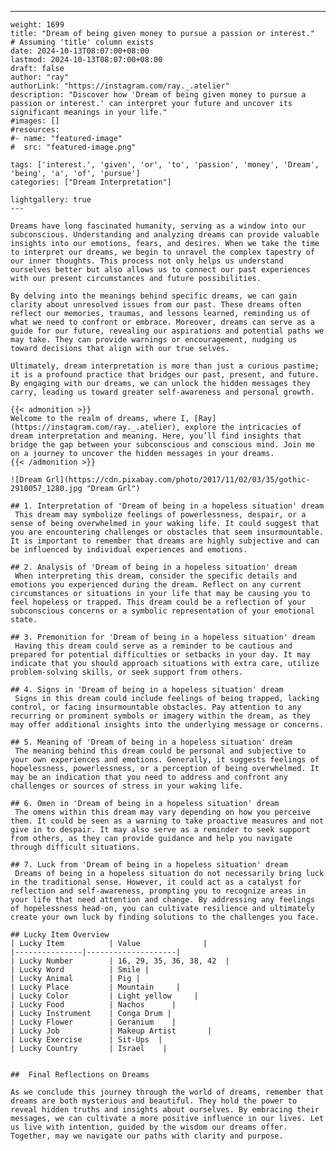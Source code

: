 ---
    weight: 1699
    title: "Dream of being given money to pursue a passion or interest."  # Assuming 'title' column exists
    date: 2024-10-13T08:07:00+08:00
    lastmod: 2024-10-13T08:07:00+08:00
    draft: false
    author: "ray"
    authorLink: "https://instagram.com/ray._.atelier"
    description: "Discover how 'Dream of being given money to pursue a passion or interest.' can interpret your future and uncover its significant meanings in your life."
    #images: []
    #resources:
    #- name: "featured-image"
    #  src: "featured-image.png"
    
    tags: ['interest.', 'given', 'or', 'to', 'passion', 'money', 'Dream', 'being', 'a', 'of', 'pursue']
    categories: ["Dream Interpretation"]
    
    lightgallery: true
    ---
    
    Dreams have long fascinated humanity, serving as a window into our subconscious. Understanding and analyzing dreams can provide valuable insights into our emotions, fears, and desires. When we take the time to interpret our dreams, we begin to unravel the complex tapestry of our inner thoughts. This process not only helps us understand ourselves better but also allows us to connect our past experiences with our present circumstances and future possibilities.
    
    By delving into the meanings behind specific dreams, we can gain clarity about unresolved issues from our past. These dreams often reflect our memories, traumas, and lessons learned, reminding us of what we need to confront or embrace. Moreover, dreams can serve as a guide for our future, revealing our aspirations and potential paths we may take. They can provide warnings or encouragement, nudging us toward decisions that align with our true selves.
    
    Ultimately, dream interpretation is more than just a curious pastime; it is a profound practice that bridges our past, present, and future. By engaging with our dreams, we can unlock the hidden messages they carry, leading us toward greater self-awareness and personal growth.
    
    {{< admonition >}}
    Welcome to the realm of dreams, where I, [Ray](https://instagram.com/ray._.atelier), explore the intricacies of dream interpretation and meaning. Here, you’ll find insights that bridge the gap between your subconscious and conscious mind. Join me on a journey to uncover the hidden messages in your dreams.
    {{< /admonition >}}
    
    ![Dream Grl](https://cdn.pixabay.com/photo/2017/11/02/03/35/gothic-2910057_1280.jpg "Dream Grl")
    
    ## 1. Interpretation of 'Dream of being in a hopeless situation' dream
     This dream may symbolize feelings of powerlessness, despair, or a sense of being overwhelmed in your waking life. It could suggest that you are encountering challenges or obstacles that seem insurmountable. It is important to remember that dreams are highly subjective and can be influenced by individual experiences and emotions.
    
    ## 2. Analysis of 'Dream of being in a hopeless situation' dream
     When interpreting this dream, consider the specific details and emotions you experienced during the dream. Reflect on any current circumstances or situations in your life that may be causing you to feel hopeless or trapped. This dream could be a reflection of your subconscious concerns or a symbolic representation of your emotional state.
    
    ## 3. Premonition for 'Dream of being in a hopeless situation' dream
     Having this dream could serve as a reminder to be cautious and prepared for potential difficulties or setbacks in your day. It may indicate that you should approach situations with extra care, utilize problem-solving skills, or seek support from others.
    
    ## 4. Signs in 'Dream of being in a hopeless situation' dream
     Signs in this dream could include feelings of being trapped, lacking control, or facing insurmountable obstacles. Pay attention to any recurring or prominent symbols or imagery within the dream, as they may offer additional insights into the underlying message or concerns.
    
    ## 5. Meaning of 'Dream of being in a hopeless situation' dream
     The meaning behind this dream could be personal and subjective to your own experiences and emotions. Generally, it suggests feelings of hopelessness, powerlessness, or a perception of being overwhelmed. It may be an indication that you need to address and confront any challenges or sources of stress in your waking life.
    
    ## 6. Omen in 'Dream of being in a hopeless situation' dream
     The omens within this dream may vary depending on how you perceive them. It could be seen as a warning to take proactive measures and not give in to despair. It may also serve as a reminder to seek support from others, as they can provide guidance and help you navigate through difficult situations.
    
    ## 7. Luck from 'Dream of being in a hopeless situation' dream
     Dreams of being in a hopeless situation do not necessarily bring luck in the traditional sense. However, it could act as a catalyst for reflection and self-awareness, prompting you to recognize areas in your life that need attention and change. By addressing any feelings of hopelessness head-on, you can cultivate resilience and ultimately create your own luck by finding solutions to the challenges you face.
    
    ## Lucky Item Overview
    | Lucky Item          | Value              |
    |---------------|--------------------|
    | Lucky Number        | 16, 29, 35, 36, 38, 42  |
    | Lucky Word          | Smile |
    | Lucky Animal        | Pig |
    | Lucky Place         | Mountain     |
    | Lucky Color         | Light yellow     |
    | Lucky Food          | Nachos      |
    | Lucky Instrument    | Conga Drum |
    | Lucky Flower        | Geranium    |
    | Lucky Job           | Makeup Artist       |
    | Lucky Exercise      | Sit-Ups  |
    | Lucky Country       | Israel    |
    
    
    ##  Final Reflections on Dreams
    
    As we conclude this journey through the world of dreams, remember that dreams are both mysterious and beautiful. They hold the power to reveal hidden truths and insights about ourselves. By embracing their messages, we can cultivate a more positive influence in our lives. Let us live with intention, guided by the wisdom our dreams offer. Together, may we navigate our paths with clarity and purpose.
    